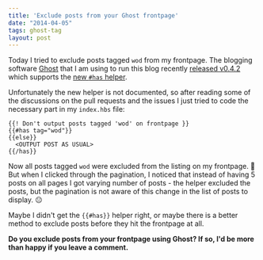 ```yaml
---
title: 'Exclude posts from your Ghost frontpage'
date: "2014-04-05"
tags: ghost-tag
layout: post
---
```

Today I tried to exclude posts tagged `wod` from my frontpage. The blogging software [Ghost][0] that I am using to run this blog recently [released v0.4.2][1] which supports the [new `#has` helper][2].

Unfortunately the new helper is not documented, so after reading some of the discussions on the pull requests and the issues I just tried to code the necessary part in my `index.hbs` file:

    {{! Don't output posts tagged 'wod' on frontpage }}
    {{#has tag="wod"}}
    {{else}}
      <OUTPUT POST AS USUAL>
    {{/has}}

Now all posts tagged `wod` were excluded from the listing on my frontpage. :triumph: But when I clicked through the pagination, I noticed that instead of having 5 posts on all pages I got varying number of posts - the helper excluded the posts, but the pagination is not aware of this change in the list of posts to display. :neutral_face:

Maybe I didn't get the `{{#has}}` helper right, or maybe there is a better method to exclude posts before they hit the frontpage at all.

**Do you exclude posts from your frontpage using Ghost? If so, I'd be more than happy if you leave a comment.**

[0]: https://ghost.org/
[1]: https://github.com/TryGhost/Ghost/releases/tag/0.4.2
[2]: https://github.com/TryGhost/Ghost/issues/2115
[3]: https://github.com/TryGhost/Ghost/issues/2115#issuecomment-39632860

